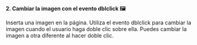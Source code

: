 **2. Cambiar la imagen con el evento dblclick 🖼️**

Inserta una imagen en la página. Utiliza el evento dblclick para cambiar la imagen cuando el usuario haga doble clic sobre ella. Puedes cambiar la imagen a otra diferente al hacer doble clic.